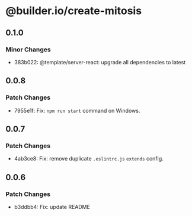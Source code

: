 # @builder.io/create-mitosis

## 0.1.0

### Minor Changes

- 383b022: @template/server-react: upgrade all dependencies to latest

## 0.0.8

### Patch Changes

- 7955e1f: Fix: `npm run start` command on Windows.

## 0.0.7

### Patch Changes

- 4ab3ce8: Fix: remove duplicate `.eslintrc.js` `extends` config.

## 0.0.6

### Patch Changes

- b3ddbb4: Fix: update README
